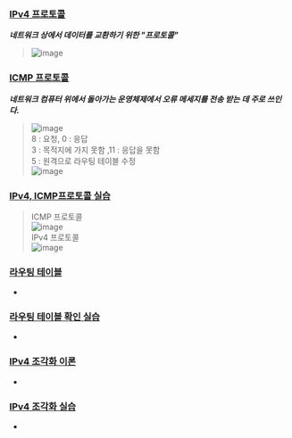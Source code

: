 ### [IPv4 프로토콜](https://youtu.be/_i8O_o2ozlE?list=PL0d8NnikouEWcF1jJueLdjRIC4HsUlULi)
***네트워크 상에서 데이터를 교환하기 위한 "프로토콜"***
> ![image](https://github.com/rkdtks0816/CS-Study/assets/72867019/b0aac41a-2060-4aa0-ae33-64cd25cbff78)

### [ICMP 프로토콜](https://youtu.be/JaBCIUsFE74?list=PL0d8NnikouEWcF1jJueLdjRIC4HsUlULi)
***네트워크 컴퓨터 위에서 돌아가는 운영체제에서 오류 메세지를 전송 받는 데 주로 쓰인다.***
> ![image](https://github.com/rkdtks0816/CS-Study/assets/72867019/cdb88bd3-d777-44da-b38b-dfb9f14d64df)<br>
> 8 : 요청, 0 : 응답 <br>
> 3 : 목적지에 가지 못함 ,11 : 응답을 못함 <br>
> 5 : 원격으로 라우팅 테이블 수정 <br>
> ![image](https://github.com/rkdtks0816/CS-Study/assets/72867019/9b516591-3f19-4ebb-a39a-e59d7d17d31d)



### [IPv4, ICMP프로토콜 실습](https://youtu.be/8ZwTvTuZlVw?list=PL0d8NnikouEWcF1jJueLdjRIC4HsUlULi)
> ICMP 프로토콜 <br> 
> ![image](https://github.com/rkdtks0816/CS-Study/assets/72867019/0b475fd9-dbca-4276-b6d5-4dc53991c6c3) <br> 
> IPv4 프로토콜 <br>
> ![image](https://github.com/rkdtks0816/CS-Study/assets/72867019/c4ccec26-03da-4369-8caf-4ffa1fc1c826)


### [라우팅 테이블](https://youtu.be/CjnKNIyREHA?list=PL0d8NnikouEWcF1jJueLdjRIC4HsUlULi)

- 

### [라우팅 테이블 확인 실습](https://youtu.be/tVntagSJctc?list=PL0d8NnikouEWcF1jJueLdjRIC4HsUlULi)

- 

### [IPv4 조각화 이론](https://youtu.be/_AONcID7Sc8?list=PL0d8NnikouEWcF1jJueLdjRIC4HsUlULi)

- 

### [IPv4 조각화 실습](https://youtu.be/QKEL9aBgHtg?list=PL0d8NnikouEWcF1jJueLdjRIC4HsUlULi)

-
